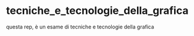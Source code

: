 # tecniche_e_tecnologie_della_grafica
questa rep, è un esame di tecniche e tecnologie della grafica
